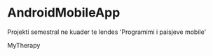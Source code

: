 # AndroidMobileApp
Projekti semestral ne kuader te lendes 'Programimi i paisjeve mobile'

MyTherapy

